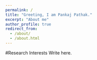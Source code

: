 ```yaml
---
permalink: /
title: "Greeting, I am Pankaj Pathak."
excerpt: "About me"
author_profile: true
redirect_from: 
  - /about/
  - /about.html
---
```

#Research Interests
Write here. 
